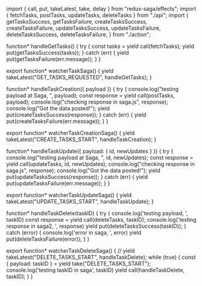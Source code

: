 import { call, put, takeLatest, take, delay } from "redux-saga/effects";
import { fetchTasks, postTasks, updateTasks, deleteTasks } from "./api";
import {
  getTasksSuccess,
  getTasksFailure,
  createTasksSuccess,
  createTasksFailure,
  updateTasksSuccess,
  updateTasksFailure,
  deleteTasksSuccess,
  deleteTasksFailure,
} from "./action";

function* handleGetTasks() {
  try {
    const tasks = yield call(fetchTasks);
    yield put(getTasksSuccess(tasks));
  } catch (err) {
    yield put(getTasksFailure(err.message));
  }
}

export function* watcherTaskSaga() {
  yield takeLatest("GET_TASKS_REQUESTED", handleGetTasks);
}

function* handleTaskCreation({ payload }) {
  try {
    console.log("testing payload at Saga, ", payload);
    const response = yield call(postTasks, payload);
    console.log("checking response in saga.js", response);
    console.log("Got the data posted!");
    yield put(createTasksSuccess(response));
  } catch (err) {
    yield put(createTasksFailure(err.message));
  }
}

export function* watcherTaskCreationSaga() {
  yield takeLatest("CREATE_TASKS_START", handleTaskCreation);
}

function* handleTaskUpdate({ payload: { id, newUpdates } }) {
  try {
    console.log("testing payload at Saga, ", id, newUpdates);
    const response = yield call(updateTasks, id, newUpdates);
    console.log("checking response in saga.js", response);
    console.log("Got the data posted!");
    yield put(updateTasksSuccess(response));
  } catch (err) {
    yield put(updateTasksFailure(err.message));
  }
}

export function* watcherTaskUpdateSaga() {
  yield takeLatest("UPDATE_TASKS_START", handleTaskUpdate);
}

function* handleTaskDelete(taskID) {
  try {
    console.log('testing payload, ', taskID)
    const response = yield call(deleteTasks, taskID);
    console.log('testing response in saga2, ', response)
    yield put(deleteTasksSuccess(taskID));
  } catch (error) {
    console.log('error in saga, ', error)
    yield put(deleteTasksFailure(error));
  }
}

export function* watcherTaskDeleteSaga() {
  // yield takeLatest("DELETE_TASKS_START", handleTaskDelete);
  while (true) {
    const { payload: taskID } = yield take("DELETE_TASKS_START");
    console.log('testing taskID in saga', taskID)
    yield call(handleTaskDelete, taskID);
  }
}
